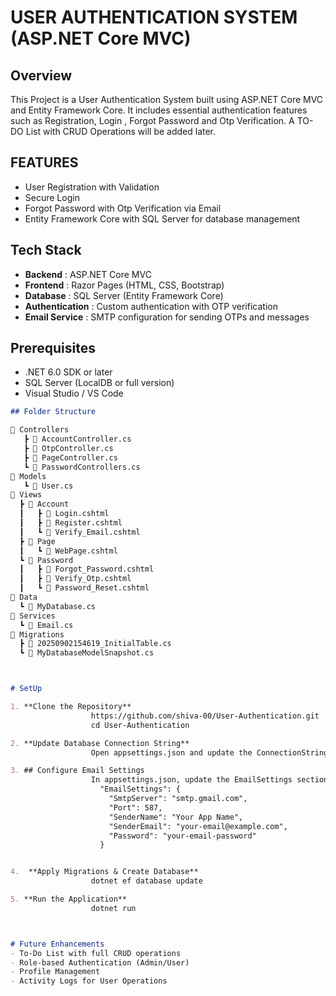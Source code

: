 # USER AUTHENTICATION SYSTEM (ASP.NET Core MVC) 

## Overview 

This Project is a User Authentication System built using ASP.NET Core MVC and Entity Framework Core.
It includes essential authentication features such as Registration, Login , Forgot Password and Otp Verification.
A TO-DO List with CRUD Operations will be added later.

## FEATURES 
- User Registration with Validation
- Secure Login
- Forgot Password with Otp Verification via Email
- Entity Framework Core with SQL Server for database management

## Tech Stack

- **Backend**        : ASP.NET Core MVC
- **Frontend**       : Razor Pages (HTML, CSS, Bootstrap)
- **Database**       : SQL Server (Entity Framework Core)
- **Authentication** : Custom authentication with OTP verification
- **Email Service**  : SMTP configuration for sending OTPs and messages

## Prerequisites
- .NET 6.0 SDK or later
- SQL Server (LocalDB or full version)
- Visual Studio / VS Code

  
```markdown
## Folder Structure

📂 Controllers
   ┣ 📜 AccountController.cs
   ┣ 📜 OtpController.cs
   ┣ 📜 PageController.cs
   ┗ 📜 PasswordControllers.cs
📂 Models
   ┗ 📜 User.cs
📂 Views
  ┣ 📂 Account
  ┃   ┣ 📜 Login.cshtml
  ┃   ┣ 📜 Register.cshtml
  ┃   ┗ 📜 Verify_Email.cshtml
  ┣ 📂 Page
  ┃   ┗ 📜 WebPage.cshtml
  ┗ 📂 Password
  ┃   ┣ 📜 Forgot_Password.cshtml
  ┃   ┣ 📜 Verify_Otp.cshtml
  ┃   ┗ 📜 Password_Reset.cshtml
📂 Data
  ┗ 📜 MyDatabase.cs
📂 Services
  ┗ 📜 Email.cs
📂 Migrations
  ┣ 📜 20250902154619_InitialTable.cs
  ┗ 📜 MyDatabaseModelSnapshot.cs



# SetUp

1. **Clone the Repository**
                  https://github.com/shiva-00/User-Authentication.git
                  cd User-Authentication

2. **Update Database Connection String**
                  Open appsettings.json and update the ConnectionStrings section with your SQL Server details.

3. ## Configure Email Settings
                  In appsettings.json, update the EmailSettings section with your SMTP details:
                    "EmailSettings": { 
                      "SmtpServer": "smtp.gmail.com",
                      "Port": 587,
                      "SenderName": "Your App Name",
                      "SenderEmail": "your-email@example.com",
                      "Password": "your-email-password"
                    }


4.  **Apply Migrations & Create Database**
                  dotnet ef database update

5. **Run the Application**
                  dotnet run



# Future Enhancements
- To-Do List with full CRUD operations
- Role-based Authentication (Admin/User)
- Profile Management
- Activity Logs for User Operations




